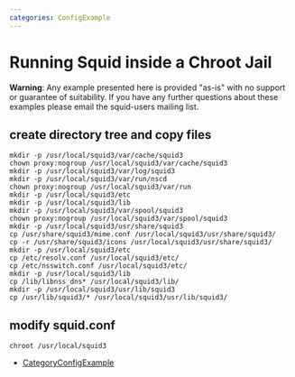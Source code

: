 ```yaml
---
categories: ConfigExample
---
```

# Running Squid inside a Chroot Jail

**Warning**: Any example presented here is provided "as-is" with no
support or guarantee of suitability. If you have any further questions
about these examples please email the squid-users mailing list.

## create directory tree and copy files

    mkdir -p /usr/local/squid3/var/cache/squid3
    chown proxy:nogroup /usr/local/squid3/var/cache/squid3
    mkdir -p /usr/local/squid3/var/log/squid3
    mkdir -p /usr/local/squid3/var/run/nscd
    chown proxy:nogroup /usr/local/squid3/var/run
    mkdir -p /usr/local/squid3/etc
    mkdir -p /usr/local/squid3/lib
    mkdir -p /usr/local/squid3/var/spool/squid3
    chown proxy:nogroup /usr/local/squid3/var/spool/squid3
    mkdir -p /usr/local/squid3/usr/share/squid3
    cp /usr/share/squid3/mime.conf /usr/local/squid3/usr/share/squid3/
    cp -r /usr/share/squid3/icons /usr/local/squid3/usr/share/squid3/
    mkdir -p /usr/local/squid3/etc
    cp /etc/resolv.conf /usr/local/squid3/etc/
    cp /etc/nsswitch.conf /usr/local/squid3/etc/
    mkdir -p /usr/local/squid3/lib
    cp /lib/libnss_dns* /usr/local/squid3/lib/
    mkdir -p /usr/local/squid3/usr/lib/squid3
    cp /usr/lib/squid3/* /usr/local/squid3/usr/lib/squid3/

## modify squid.conf

    chroot /usr/local/squid3

  - [CategoryConfigExample](/CategoryConfigExample)
